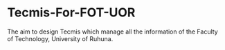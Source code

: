 # Tecmis-For-FOT-UOR
The aim to design Tecmis which manage all the information of the Faculty of Technology, University of Ruhuna.

